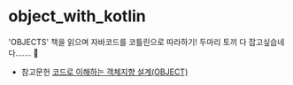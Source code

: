 # object_with_kotlin
'OBJECTS' 책을 읽으며 자바코드를 코틀린으로 따라하기!
두마리 토끼 다 잡고싶습네다....... 🐰

* 참고문헌 [코드로 이해하는 객체지향 설계(OBJECT)](https://www.yes24.com/Product/Goods/74219491)
